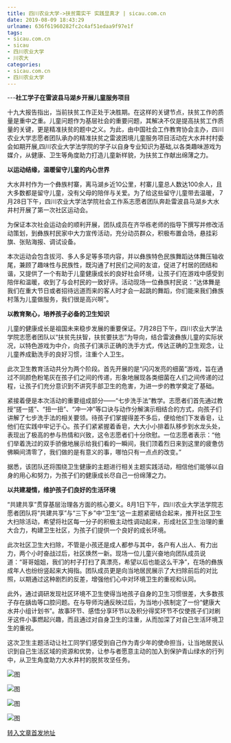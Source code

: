 ```yaml
---
title: 四川农业大学->扶贫需实干 实践显真才 | sicau.com.cn
date: 2019-08-09 18:43:29
urlname: 636f61960282fc2c4af51edaa9f97e1f
tags: 
- sicau.com.cn
- sicau
- 四川农业大学
- 川农大
categories:
- sicau.com.cn
- 四川农业大学
---
```



---**社工学子在雷波县马湖乡开展儿童服务项目**

十九大报告指出，当前扶贫工作正处于决胜期。在这样的关键节点，扶贫工作的质量是重中之重。儿童问题作为基层社会的重要问题，其解决不仅是提高扶贫工作质量的关键，更是精准扶贫的题中之义。为此，由中国社会工作教育协会主办，四川农业大学志愿者团队承办的精准扶贫之雷波困境儿童服务项目活动在大水井村村委会如期开展,四川农业大学法学院的学子以自身专业知识为基础,以各类趣味游戏为媒介，从健康、卫生等角度助力打造儿童新样貌，为扶贫工作献出绵薄之力。

**以运动结缘，温暖留守儿童的内心世界**

大水井村作为一个彝族村寨，离马湖乡近10公里，村寨儿童总人数达100余人，且大多数都是留守儿童，没有父母的陪伴与关爱。为了给这些留守儿童带去温暖， 7月28日下午，四川农业大学法学院社会工作系志愿者团队奔赴雷波县马湖乡大水井村开展了第一次社区运动会。

为保证本次社会运动会的顺利开展，团队成员在齐华栋老师的指导下撰写并修改活动策划，到彝族村民家中大力宣传活动，充分动员群众，积极布置会场，悬挂彩旗、张贴海报、调试设备。

本次运动会包含拔河、多人多足等多项内容，并以彝族特色民族舞蹈达体舞压轴收尾，兼顾了趣味性与民族性，既沟通了村民们之间的友谊，促进了村居的团结和谐，又提供了一个有助于儿童健康成长的良好社会环境，让孩子们在游戏中感受到陪伴和温暖，收到了与会村民的一致好评。活动现场一位彝族村民说：“达体舞是我们在重大节日或者招待远道而来的客人时才会一起跳的舞蹈，你们能来我们彝族村落为儿童做服务，我们很是高兴啊”。

**以教育聚心，培养孩子必备的卫生知识**

儿童的健康成长是祖国未来稳步发展的重要保证。7月28日下午，四川农业大学法学院志愿者团队以“扶贫先扶智，扶贫要扶志”为导向，结合雷波彝族儿童的实际状况，以特色游戏为中介，向孩子们演示正确的洗手方式，传达正确的卫生观念，让儿童养成勤洗手的良好习惯，注重个人卫生。

此次卫生教育活动共分为两个阶段。首先开展的是“闪闪发亮的细菌”游戏，旨在通过不同颜色粉笔灰在孩子们之间的传递，形象地展现各类细菌在人们之间传递的过程，让孩子们充分意识到不讲究手部卫生的危害，为进一步的教学奠定了基础。

紧接着便是本次活动的重要组成部分——“七步洗手法”教学。志愿者们首先通过教授“搓一搓”、“扭一扭”、“冲一冲”等口诀与动作分解演示相结合的方式，向孩子们讲解了七步洗手法的相关要领。待孩子们掌握得差不多后，便给他们下发香皂，让他们在实践中牢记于心。孩子们紧紧握着香皂，大大小小排着队移步到水龙头处，表现出了极高的参与热情和兴致，这令志愿者们十分欣慰。一位志愿者表示：“他们举着洗过的双手骄傲地展示给我们看的一瞬间，我们顶着烈日来到这里的疲惫仿佛瞬间清零了，我们做的是有意义的事，哪怕只有一点点的改变。”

据悉，该团队还将围绕卫生健康的主题进行相关主题实践活动，相信他们能够以自身的用心和努力，为孩子们的健康成长尽自己一份绵薄之力。

**以共建凝情，维护孩子们良好的生活环境**

“共建共享”贯穿基层治理各方面的核心要义。8月1日下午，四川农业大学法学院志愿者团队将“共建共享”与“三下乡”中“卫生”这一主题紧密结合起来，推开社区卫生大扫除活动，希望将社区每一分子的积极主动性调动起来，形成社区卫生治理的重大合力，构建卫生社区，为孩子们提供一个良好的成长环境。

此次社区卫生大扫除，不管是小孩还是成人都参与其中，各户有人出人、有力出力，两个小时奋战过后，社区焕然一新。现场一位儿童兴奋地向团队成员说道：“哥哥姐姐，我们的村子打扫了真漂亮，希望以后也能这么干净”，在场的彝族成年人也纷纷竖起来大拇指。团队成员更是向当地居民展示了大扫除前后的对比照，以期通过这种剧烈的反差，增强他们心中对环境卫生的重视和认同。

此外，通过调研发现社区环境不卫生使得当地孩子自身的卫生习惯很差，大多数孩子存在龋齿等口腔问题。在与导师沟通反映过后，为当地小孩制定了一份“健康大水井小组计划书”。故事环节、感悟分享环节以及积分得奖环节不仅使孩子们对刷牙这件小事燃起兴趣，而且通过对自身卫生的注重，从而加深了对自己生活环境卫生的重视。

这次卫生主题活动让社工同学们感受到自己作为青少年的使命担当，让当地居民认识到自己生活区域的资源和优势，让参与者愿意主动的加入到保护青山绿水的行列中，从卫生角度助力大水井村的脱贫攻坚任务。



![图](https://news.sicau.edu.cn/__local/B/32/78/B4F96579912DE03270009E02A3D_31711EA3_4B865.png)

![图](https://news.sicau.edu.cn/__local/C/E9/ED/76E87E1B63F46042750E9A999A5_D7A00518_3D84A.png)

![图](https://news.sicau.edu.cn/__local/E/55/9D/ADF370F80DBE1BD1F28D338BE68_D4F07FF0_5DF0C.png)

![图](https://news.sicau.edu.cn/__local/6/31/B3/237DA4274E489015A218A90A5D7_1C5D728C_3E7A9.png)

[转入文章首发地址](https://news.sicau.edu.cn/info/1078/52777.htm)